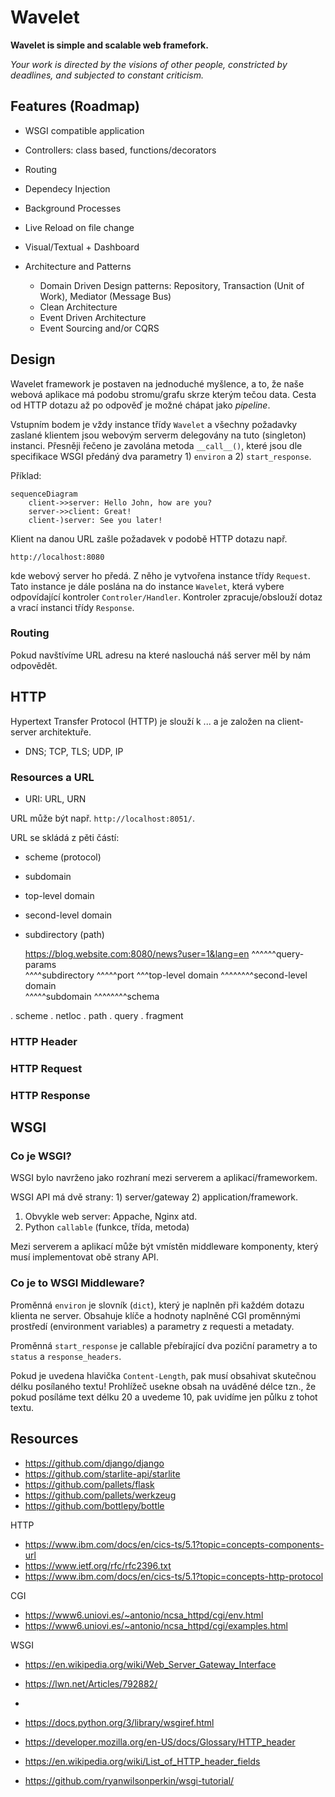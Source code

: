 # Wavelet

**Wavelet is simple and scalable web framefork.**

*Your work is directed by the visions of other people, constricted by deadlines, and subjected to constant criticism.*

## Features (Roadmap)

- WSGI compatible application
- Controllers: class based, functions/decorators
- Routing
- Dependecy Injection
- Background Processes
- Live Reload on file change
- Visual/Textual + Dashboard

- Architecture and Patterns
  - Domain Driven Design patterns: Repository, Transaction (Unit of Work), Mediator (Message Bus)
  - Clean Architecture
  - Event Driven Architecture
  - Event Sourcing and/or CQRS


## Design

Wavelet framework je postaven na jednoduché myšlence, a to, že naše webová aplikace má podobu stromu/grafu skrze kterým tečou data. Cesta od HTTP dotazu až po odpověď je možné chápat jako *pipeline*. 

Vstupním bodem je vždy instance třídy `Wavelet` a všechny požadavky zaslané klientem jsou webovým serverm delegovány na tuto (singleton) instanci. Přesněji řečeno je zavolána metoda `__call__()`, které jsou dle specifikace WSGI předáný dva parametry 1) `environ` a 2) `start_response`. 

Příklad:

```mermaid
sequenceDiagram
    client->>server: Hello John, how are you?
    server->>client: Great!
    client-)server: See you later!
```

Klient na danou URL zašle požadavek v podobě HTTP dotazu např.  

    http://localhost:8080


kde  webový server ho předá. Z něho je vytvořena instance třídy `Request`. Tato instance je dále poslána na do instance `Wavelet`, která vybere odpovídající kontroler `Controler/Handler`. Kontroler zpracuje/obslouží dotaz
a vrací instanci třídy `Response`.

### Routing

Pokud navštívíme URL adresu na které naslouchá náš server měl by nám odpovědět.

## HTTP 

Hypertext Transfer Protocol (HTTP) je slouží k ... a je založen na client-server architektuře.

- DNS; TCP, TLS; UDP, IP




### Resources a URL

- URI: URL, URN

URL může být např. `http://localhost:8051/`.

URL se skládá z pěti částí: 
- scheme (protocol)
- subdomain
- top-level domain
- second-level domain
- subdirectory (path)

    https://blog.website.com:8080/news?user=1&lang=en
                                      ^^^^^^query-params       
                                 ^^^^subdirectory
                            ^^^^^port 
                         ^^^top-level domain
                 ^^^^^^^^second-level domain                 
            ^^^^^subdomain
    ^^^^^^^^schema  

. scheme
. netloc
. path
. query
. fragment


### HTTP Header

### HTTP Request

### HTTP Response

## WSGI

### Co je WSGI?

WSGI bylo navrženo jako rozhraní mezi serverem a aplikací/frameworkem.

WSGI API má dvě strany: 1) server/gateway 2) application/framework.

1) Obvykle web server: Appache, Nginx atd.
2) Python `callable` (funkce, třída, metoda)

Mezi serverem a aplikací může být vmístěn middleware komponenty, který musí implementovat obě strany API.

### Co je to WSGI Middleware?

Proměnná `environ` je slovník (`dict`), který je naplněn při každém dotazu klienta ne server.
Obsahuje klíče a hodnoty naplněné CGI proměnnými prostředí (environment variables) a parametry z requesti a metadaty.

Proměnná `start_response` je callable přebírající dva poziční parametry a to `status` a `response_headers`.




Pokud je uvedena hlavička `Content-Length`, pak musí obsahivat skutečnou délku posílaného textu! Prohlížeč usekne obsah na uváděné délce tzn., 
že pokud posíláme text délku 20 a uvedeme 10, pak uvidíme jen půlku z tohot textu.





## Resources

- https://github.com/django/django
- https://github.com/starlite-api/starlite
- https://github.com/pallets/flask
- https://github.com/pallets/werkzeug
- https://github.com/bottlepy/bottle

HTTP
- https://www.ibm.com/docs/en/cics-ts/5.1?topic=concepts-components-url
- https://www.ietf.org/rfc/rfc2396.txt
- https://www.ibm.com/docs/en/cics-ts/5.1?topic=concepts-http-protocol

CGI
- https://www6.uniovi.es/~antonio/ncsa_httpd/cgi/env.html
- https://www6.uniovi.es/~antonio/ncsa_httpd/cgi/examples.html

WSGI
- https://en.wikipedia.org/wiki/Web_Server_Gateway_Interface
- https://lwn.net/Articles/792882/
- 
- https://docs.python.org/3/library/wsgiref.html

- https://developer.mozilla.org/en-US/docs/Glossary/HTTP_header

- https://en.wikipedia.org/wiki/List_of_HTTP_header_fields

- https://github.com/ryanwilsonperkin/wsgi-tutorial/